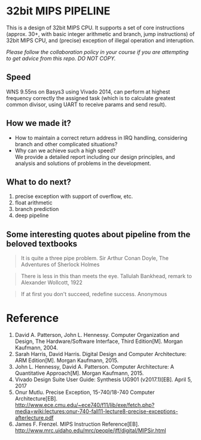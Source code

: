 # 32bit MIPS PIPELINE
This is a design of 32bit MIPS CPU. It supports a set of core instructions (approx. 30+, with basic integer arithmetic and branch, jump instructions) of 32bit MIPS CPU, and (precise) exception of illegal operation and interuption.

*Please follow the collaboration policy in your course if you are attempting to get advice from this repo. DO NOT COPY.*

## Speed
WNS 9.55ns on Basys3 using Vivado 2014, can perform at highest frequency correctly the assigned task (which is to calculate greatest common divisor, using UART to receive params and send result).

## How we made it?
- How to maintain a correct return address in IRQ handling, considering branch and other complicated situations?
- Why can we achieve such a high speed?   
We provide a detailed report including our design principles, and analysis and solutions of problems in the development.

## What to do next?
1. precise exception with support of overflow, etc.
2. float arithmetic
3. branch prediction
4. deep pipeline

## Some interesting quotes about pipeline from the beloved textbooks
> It is quite a three pipe problem. Sir Arthur Conan Doyle, The Adventures of Sherlock Holmes

> There is less in this than meets the eye. Tallulah Bankhead, remark to Alexander Wollcott, 1922

> If at first you don't succeed, redefine success. Anonymous

# Reference
1. David A. Patterson, John L. Hennessy. Computer Organization and Design, The Hardware/Software Interface, Third Edition[M]. Morgan Kaufmann, 2004.
2. Sarah Harris, David Harris. Digital Design and Computer Architecture: ARM Edition[M]. Morgan Kaufmann, 2015.
3. John L. Hennessy, David A. Patterson. Computer Architecture: A Quantitative Approach[M]. Morgan Kaufmann, 2015.
4. Vivado Design Suite User Guide: Synthesis UG901 (v2017.1)[EB]. April 5, 2017
5. Onur Mutlu. Precise Exception, 15-740/18-740 Computer Architecture[EB].  
<http://www.ece.cmu.edu/~ece740/f11/lib/exe/fetch.php?media=wiki:lectures:onur-740-fall11-lecture8-precise-exceptions-afterlecture.pdf>
6. James F. Frenzel. MIPS Instruction Reference[EB].  
<http://www.mrc.uidaho.edu/mrc/people/jff/digital/MIPSir.html>